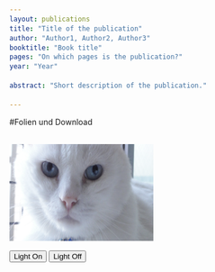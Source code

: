 ```yaml
---
layout: publications
title: "Title of the publication"
author: "Author1, Author2, Author3"
booktitle: "Book title"
pages: "On which pages is the publication?"
year: "Year"

abstract: "Short description of the publication."

---
```

#Folien und Download

<body>
<script>
function light(sw) {
    var pic;
    if (sw == 0) {
        pic = "pic2.jpg"
    } else {
        pic = "pic1.jpg"
    }
    document.getElementById('myImage').src = pic;
}
</script>
<br>
<img id="myImage" src="pic1.jpg" width="256" height="172">

<p>
<button type="button" onclick="light(1)">Light On</button>
<button type="button" onclick="light(0)">Light Off</button>
</p>

</body>
